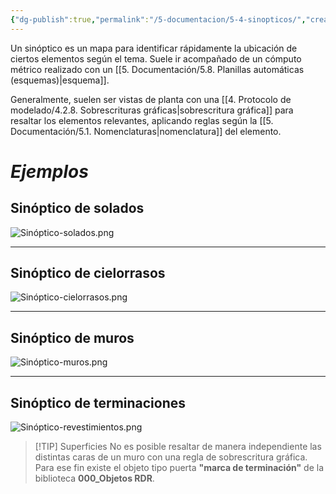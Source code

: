 ```yaml
---
{"dg-publish":true,"permalink":"/5-documentacion/5-4-sinopticos/","created":"2024-12-27T14:36:54.590-03:00","updated":"2025-01-28T19:22:51.585-03:00"}
---
```


Un sinóptico es un mapa para identificar rápidamente la ubicación de ciertos elementos según el tema. Suele ir acompañado de un cómputo métrico realizado con un [[5. Documentación/5.8. Planillas automáticas (esquemas)\|esquema]].

Generalmente, suelen ser vistas de planta con una [[4. Protocolo de modelado/4.2.8. Sobrescrituras gráficas\|sobrescritura gráfica]] para resaltar los elementos relevantes, aplicando reglas según la [[5. Documentación/5.1. Nomenclaturas\|nomenclatura]] del elemento.

# *Ejemplos*
## Sinóptico de solados

![Sinóptico-solados.png](/img/user/1000.%20Assets/1000.%20Im%C3%A1genes/Sin%C3%B3ptico-solados.png)

---
## Sinóptico de cielorrasos
![Sinóptico-cielorrasos.png](/img/user/1000.%20Assets/1000.%20Im%C3%A1genes/Sin%C3%B3ptico-cielorrasos.png)

---
## Sinóptico de muros
![Sinóptico-muros.png](/img/user/1000.%20Assets/1000.%20Im%C3%A1genes/Sin%C3%B3ptico-muros.png)

---
## Sinóptico de terminaciones

![Sinóptico-revestimientos.png](/img/user/1000.%20Assets/1000.%20Im%C3%A1genes/Sin%C3%B3ptico-revestimientos.png)

> [!TIP] Superficies
> No es posible resaltar de manera independiente las distintas caras de un muro con una regla de sobrescritura gráfica. Para ese fin existe el objeto tipo puerta **"marca de terminación"** de la biblioteca **000_Objetos RDR**.


